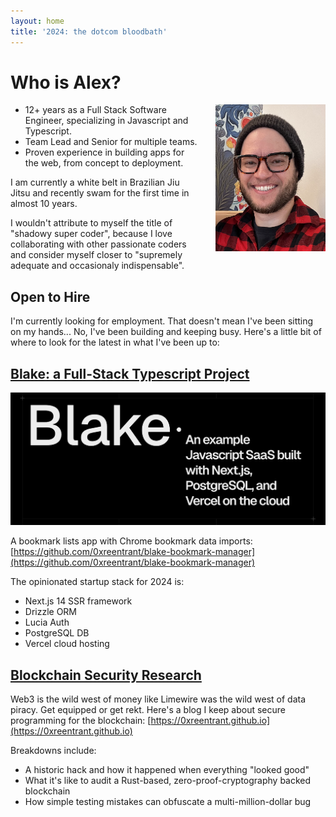 ```yaml
---
layout: home
title: '2024: the dotcom bloodbath'
---
```


# Who is Alex?
<img src="images/me.png" style="float: right;width: 35%; padding-left: 2em;">

  - 12+ years as a Full Stack Software Engineer, specializing in Javascript and Typescript.
  - Team Lead and Senior for multiple teams.
  - Proven experience in building apps for the web, from concept to deployment.

I am currently a white belt in Brazilian Jiu Jitsu and recently swam for the first time in almost 10 years.  

I wouldn't attribute to myself the title of "shadowy super coder", because I love collaborating with other passionate coders and consider myself closer to "supremely adequate and occasionaly indispensable". 


## Open to Hire

I'm currently looking for employment.  That doesn't mean I've been sitting on my hands... No, I've been building and keeping busy.  Here's a little bit of where to look for the latest in what I've been up to:

## [Blake: a Full-Stack Typescript Project](https://github.com/0xreentrant/blake-bookmark-manager)
![Blake](images/blake.png)

A bookmark lists app with Chrome bookmark data imports: [https://github.com/0xreentrant/blake-bookmark-manager](https://github.com/0xreentrant/blake-bookmark-manager)

The opinionated startup stack for 2024 is:
- Next.js 14 SSR framework
- Drizzle ORM
- Lucia Auth
- PostgreSQL DB
- Vercel cloud hosting

## [Blockchain Security Research](https://0xreentrant.github.io)

Web3 is the wild west of money like Limewire was the wild west of data piracy. Get equipped or get rekt.  Here's a blog I keep about secure programming for the blockchain: [https://0xreentrant.github.io](https://0xreentrant.github.io)

Breakdowns include:

- A historic hack and how it happened when everything "looked good"
- What it's like to audit a Rust-based, zero-proof-cryptography backed blockchain
- How simple testing mistakes can obfuscate a multi-million-dollar bug
